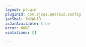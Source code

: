 ```yaml
---
layout: plugin
pluginId: com.sjcqs.android.config
jarSha1: INVALID
isJarAvailable: true
error: NONE
violations: []

---
```

